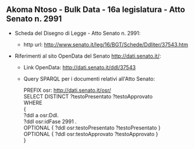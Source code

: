 ## Akoma Ntoso - Bulk Data - 16a legislatura - Atto Senato n. 2991 ##

* Scheda del Disegno di Legge - Atto Senato n. 2991:
	* http url: http://www.senato.it/leg/16/BGT/Schede/Ddliter/37543.htm

* Riferimenti al sito OpenData del Senato http://dati.senato.it/:
	* Link OpenData: http://dati.senato.it/ddl/37543
	* Query SPARQL per i documenti relativi all'Atto Senato:

        PREFIX osr: <http://dati.senato.it/osr/>  
		SELECT DISTINCT ?testoPresentato ?testoApprovato  
		WHERE  
		{  
		    ?ddl a osr:Ddl.  
		    ?ddl osr:idFase 2991 .  
		    OPTIONAL { ?ddl osr:testoPresentato ?testoPresentato }  
		    OPTIONAL { ?ddl osr:testoApprovato ?testoApprovato }  
		}
		